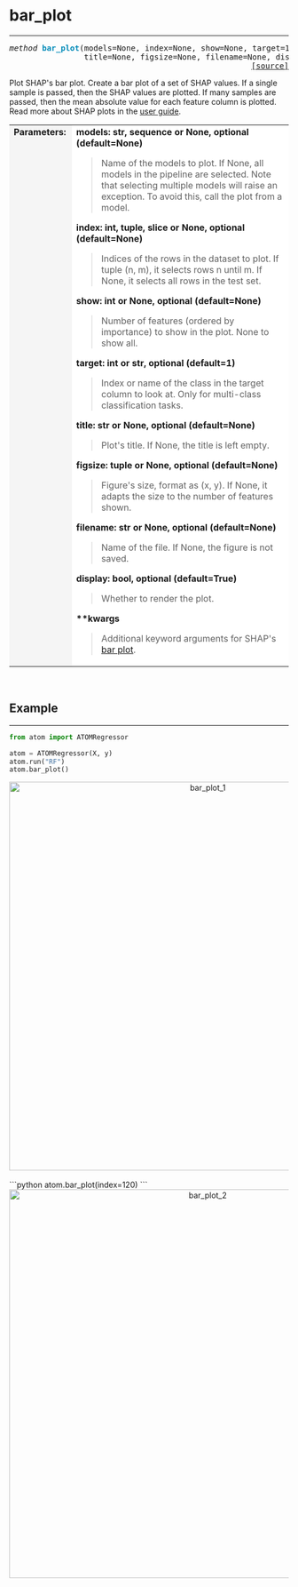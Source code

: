 # bar_plot
----------

<pre><em>method</em> <strong style="color:#008AB8">bar_plot</strong>(models=None, index=None, show=None, target=1,
                title=None, figsize=None, filename=None, display=True, **kwargs)
<div align="right"><a href="https://github.com/tvdboom/ATOM/blob/master/atom/plots.py#L2273">[source]</a></div></pre>
Plot SHAP's bar plot. Create a bar plot of a set of SHAP values. If a
single sample is passed, then the SHAP values are plotted. If many
samples are passed, then the mean absolute value for each feature
column is plotted. Read more about SHAP plots in the
[user guide](../../../user_guide/#shap).
<table width="100%">
<tr>
<td width="15%" style="vertical-align:top; background:#F5F5F5;"><strong>Parameters:</strong></td>
<td width="75%" style="background:white;">
<strong>models: str, sequence or None, optional (default=None)</strong>
<blockquote>
Name of the models to plot. If None, all models in the pipeline are
selected. Note that selecting multiple models will raise an exception.
To avoid this, call the plot from a model.
</blockquote>
<strong>index: int, tuple, slice or None, optional (default=None)</strong>
<blockquote>
Indices of the rows in the dataset to plot. If tuple (n, m), it selects
rows n until m. If None, it selects all rows in the test set.
</blockquote>
<strong>show: int or None, optional (default=None)</strong>
<blockquote>
Number of features (ordered by importance) to show in the plot.
None to show all.
</blockquote>
<strong>target: int or str, optional (default=1)</strong>
<blockquote>
Index or name of the class in the target column to look at. Only
for multi-class classification tasks.
</blockquote>
<strong>title: str or None, optional (default=None)</strong>
<blockquote>
Plot's title. If None, the title is left empty.
</blockquote>
<strong>figsize: tuple or None, optional (default=None)</strong>
<blockquote>
Figure's size, format as (x, y). If None, it adapts the size to the
number of features shown.
</blockquote>
<strong>filename: str or None, optional (default=None)</strong>
<blockquote>
Name of the file. If None, the figure is not saved.
</blockquote>
<strong>display: bool, optional (default=True)</strong>
<blockquote>
Whether to render the plot.
</blockquote>
<strong>**kwargs</strong>
<blockquote>
Additional keyword arguments for SHAP's <a href="https://shap.readthedocs.io/en/latest/generated/shap.plots.bar.html">bar plot</a>.
</blockquote>
</tr>
</table>
<br />



## Example
----------

```python
from atom import ATOMRegressor

atom = ATOMRegressor(X, y)
atom.run("RF")
atom.bar_plot()
```
<div align="center">
    <img src="../../../img/plots/bar_plot_1.png" alt="bar_plot_1" width="700" height="700"/>
</div>
<br>
```python
atom.bar_plot(index=120)
```
<div align="center">
    <img src="../../../img/plots/bar_plot_2.png" alt="bar_plot_2" width="700" height="700"/>
</div>
